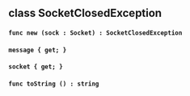 ## class SocketClosedException

#### ```func new (sock : Socket) : SocketClosedException```


#### ```message { get; }```


#### ```socket { get; }```


#### ```func toString () : string```


